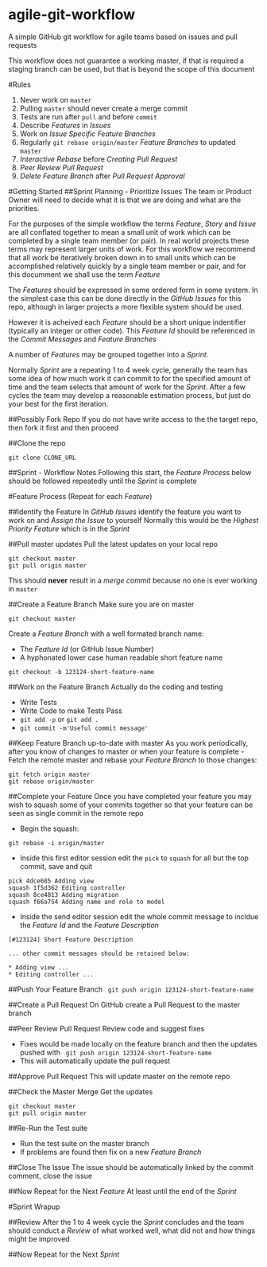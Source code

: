 agile-git-workflow
==================

A simple GitHub git workflow for agile teams based on issues and pull requests

This workflow does not guarantee a working master, if that is required a staging branch can be used, but that is beyond the scope of this document

#Rules
1. Never work on ``master``
2. Pulling ``master`` should never create a merge commit
3. Tests are run after ``pull`` and before ``commit``
3. Describe _Features_ in _Issues_
4. Work on _Issue Specific Feature Branches_
5. Regularly ``git rebase origin/master`` _Feature Branches_ to updated ``master``
6. _Interactive Rebase_ before _Creating Pull Request_
7. _Peer Review Pull Request_
8. _Delete Feature Branch_ after _Pull Request Approval_


#Getting Started
##Sprint Planning - Prioritize Issues
The team or Product Owner will need to decide what it is that we are doing and what are the priorities.

For the purposes of the simple workflow the terms _Feature_, _Story_ and _Issue_ are all conflated together to mean a small unit of work which can be completed by a single team member (or pair). In real world projects these terms may represent larger units of work. For this workflow we recommend that all work be iteratively broken down in to small units which can be accomplished relatively quickly by a single team member or pair, and for this documment we shall use the term _Feature_

The  _Features_ should be expressed in some ordered form in some system. In the simplest case this can be done directly in the _GitHub Issues_ for this repo, although in larger projects a more flexible system should be used. 

However it is acheived each _Feature_ should be a short unique indentifier (typically an integer or other code). This _Feature Id_ should be referenced in the _Commit Messages_ and _Feature Branches_

A number of _Features_ may be grouped together into a _Sprint_. 

Normally _Sprint_ are a repeating 1 to 4 week cycle, generally the team has some idea of how much work it can commit to for the specified amount of time and the team selects that amount of work for the _Sprint_. After a few cycles the team may develop a reasonable estimation process, but just do your best for the first iteration.

##Possibly Fork Repo
If you do not have write access to the the target repo, then fork it first and then proceed

##Clone the repo
```
git clone CLONE_URL
```

##Sprint - Workflow Notes
Following this start, the _Feature Process_ below should be followed repeatedly until the _Sprint_ is complete

#Feature Process (Repeat for each _Feature_)

##Identify the Feature
In _GitHub Issues_ identify the feature you want to work on and _Assign the Issue_ to yourself
Normally this would be the _Highest Priority Feature_ which is in the _Sprint_

##Pull master updates
Pull the latest updates on your local repo
```
git checkout master
git pull origin master
```
This should __never__ result in a _merge commit_ because no one is ever working in ``master``

##Create a Feature Branch
Make sure you are on master
```
git checkout master
```
Create a _Feature Branch_ with a well formated branch name:
* The _Feature Id_ (or GitHub Issue Number)
* A hyphonated lower case human readable short feature name
```
git checkout -b 123124-short-feature-name
```

##Work on the Feature Branch
Actually do the coding and testing
* Write Tests
* Write Code to make Tests Pass
* ``git add -p`` or ``git add .``
* ``git commit -m'Useful commit message'``

##Keep Feature Branch up-to-date with master
As you work periodically, after you know of changes to master or when your feature is complete -
Fetch the remote master and rebase your _Feature Branch_ to those changes: 
```
git fetch origin master
git rebase origin/master
```

##Complete your Feature
Once you have completed your feature you may wish to squash some of your commits together so that your feature can be seen as single commit in the remote repo

* Begin the squash:
```
git rebase -i origin/master
```
* Inside this first editor session edit the ``pick`` to ``squash`` for all but the top commit, save and quit
```
pick 4dce685 Adding view
squash 1f5d362 Editing controller
squash 8ce4813 Adding migration
squash f66a754 Adding name and role to model
```

* Inside the send editor session edit the whole commit message to incldue the _Feature Id_ and the _Feature Description_
```
[#123124] Short Feature Description

... other commit messages should be retained below:

* Adding view ...
* Editing controller ...
```

##Push Your Feature Branch
``` git push origin 123124-short-feature-name```


##Create a Pull Request
On GitHub create a Pull Request to the master branch

##Peer Review Pull Request
Review code and suggest fixes
* Fixes would be made locally on the feature branch and then the updates pushed with
``` git push origin 123124-short-feature-name```
* This will automatically update the pull request

##Approve Pull Request
This will update master on the remote repo

##Check the Master Merge
Get the updates
```
git checkout master
git pull origin master
```

##Re-Run the Test suite
* Run the test suite on the master branch
* If problems are found then fix on a new _Feature Branch_

##Close The Issue
The issue should be automatically linked by the commit comment, close the issue

##Now Repeat for the Next _Feature_ 
At least until the end of the _Sprint_

#Sprint Wrapup

##Review
After the 1 to 4 week cycle the _Sprint_ concludes and the team should conduct a _Review_ of what worked well, what did not and how things might be improved

##Now Repeat for the Next _Sprint_









